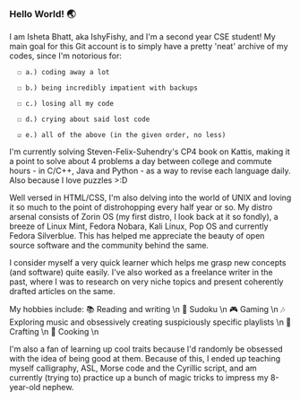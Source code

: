 ### Hello World! 🌏

I am Isheta Bhatt, aka IshyFishy, and I'm a second year CSE student! My main goal for this Git account is to simply have a pretty 'neat' archive of my codes, since I'm notorious for:

      ☐ a.) coding away a lot
      
      ☐ b.) being incredibly impatient with backups
      
      ☐ c.) losing all my code
      
      ☐ d.) crying about said lost code
      
      ☑️ e.) all of the above (in the given order, no less) 
     
I'm currently solving Steven-Felix-Suhendry's CP4 book on Kattis, making it a point to solve about 4 problems a day between college and commute hours - in C/C++, Java and Python - as a way to revise each language daily. Also because I love puzzles >:D 

Well versed in HTML/CSS, I'm also delving into the world of UNIX and loving it so much to the point of distrohopping every half year or so. My distro arsenal consists of Zorin OS (my first distro, I look back at it so fondly), a breeze of Linux Mint, Fedora Nobara, Kali Linux, Pop OS and currently Fedora Silverblue. This has helped me appreciate the beauty of open source software and the community behind the same. 

I consider myself a very quick learner which helps me grasp new concepts (and software) quite easily. I've also worked as a freelance writer in the past, where I was to research on very niche topics and present coherently drafted articles on the same.

My hobbies include:
    📚 Reading and writing \n
    📝 Sudoku \n
    🎮 Gaming \n
    🎶 Exploring music and obsessively creating suspiciously specific playlists \n
    🎨 Crafting \n
    🍲 Cooking \n
    
I'm also a fan of learning up cool traits because I'd randomly be obsessed with the idea of being good at them. Because of this, I ended up teaching myself calligraphy, ASL, Morse code and the Cyrillic script, and am currently (trying to) practice up a bunch of magic tricks to impress my 8-year-old nephew.   

